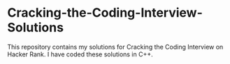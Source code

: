 # Cracking-the-Coding-Interview-Solutions
This repository contains my solutions for Cracking the Coding Interview on Hacker Rank. I have coded these solutions in C++.
